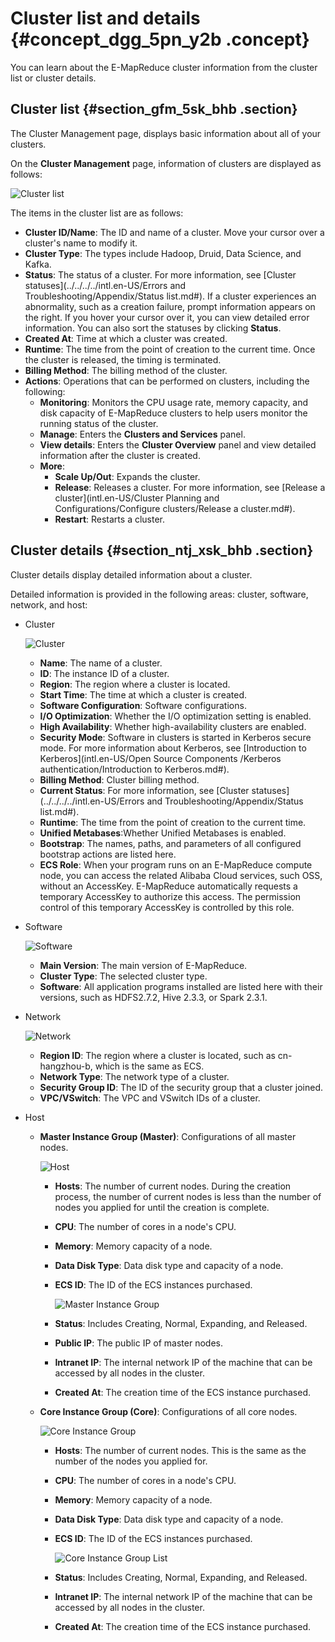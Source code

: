# Cluster list and details {#concept_dgg_5pn_y2b .concept}

You can learn about the E-MapReduce cluster information from the cluster list or cluster details.

## Cluster list {#section_gfm_5sk_bhb .section}

The Cluster Management page, displays basic information about all of your clusters.

On the **Cluster Management** page, information of clusters are displayed as follows:

![Cluster list](http://static-aliyun-doc.oss-cn-hangzhou.aliyuncs.com/assets/img/17856/155981056910433_en-US.jpg)

The items in the cluster list are as follows:

-   **Cluster ID/Name**: The ID and name of a cluster. Move your cursor over a cluster's name to modify it.
-   **Cluster Type**: The types include Hadoop, Druid, Data Science, and Kafka.
-   **Status**: The status of a cluster. For more information, see [Cluster statuses](../../../../intl.en-US/Errors and Troubleshooting/Appendix/Status list.md#). If a cluster experiences an abnormality, such as a creation failure, prompt information appears on the right. If you hover your cursor over it, you can view detailed error information. You can also sort the statuses by clicking **Status**.
-   **Created At**: Time at which a cluster was created.
-   **Runtime**: The time from the point of creation to the current time. Once the cluster is released, the timing is terminated.
-   **Billing Method**: The billing method of the cluster.
-   **Actions**: Operations that can be performed on clusters, including the following:
    -   **Monitoring**: Monitors the CPU usage rate, memory capacity, and disk capacity of E-MapReduce clusters to help users monitor the running status of the cluster.
    -   **Manage**: Enters the **Clusters and Services** panel.
    -   **View details**: Enters the **Cluster Overview** panel and view detailed information after the cluster is created.
    -   **More**:
        -   **Scale Up/Out**: Expands the cluster.
        -   **Release**: Releases a cluster. For more information, see [Release a cluster](intl.en-US/Cluster Planning and Configurations/Configure clusters/Release a cluster.md#).
        -   **Restart**: Restarts a cluster.

## Cluster details {#section_ntj_xsk_bhb .section}

Cluster details display detailed information about a cluster.

Detailed information is provided in the following areas: cluster, software, network, and host:

-   Cluster

    ![Cluster](http://static-aliyun-doc.oss-cn-hangzhou.aliyuncs.com/assets/img/17857/155981056910441_en-US.png)

    -   **Name**: The name of a cluster.
    -   **ID**: The instance ID of a cluster.
    -   **Region**: The region where a cluster is located.
    -   **Start Time**: The time at which a cluster is created.
    -   **Software Configuration**: Software configurations.
    -   **I/O Optimization**: Whether the I/O optimization setting is enabled.
    -   **High Availability**: Whether high-availability clusters are enabled.
    -   **Security Mode**: Software in clusters is started in Kerberos secure mode. For more information about Kerberos, see [Introduction to Kerberos](intl.en-US/Open Source Components /Kerberos authentication/Introduction to Kerberos.md#).
    -   **Billing Method**: Cluster billing method.
    -   **Current Status**: For more information, see [Cluster statuses](../../../../intl.en-US/Errors and Troubleshooting/Appendix/Status list.md#).
    -   **Runtime**: The time from the point of creation to the current time.
    -   **Unified Metabases**:Whether Unified Metabases is enabled.
    -   **Bootstrap**: The names, paths, and parameters of all configured bootstrap actions are listed here.
    -   **ECS Role**: When your program runs on an E-MapReduce compute node, you can access the related Alibaba Cloud services, such OSS, without an AccessKey. E-MapReduce automatically requests a temporary AccessKey to authorize this access. The permission control of this temporary AccessKey is controlled by this role.
-   Software

    ![Software](http://static-aliyun-doc.oss-cn-hangzhou.aliyuncs.com/assets/img/17857/155981056910443_en-US.jpg)

    -   **Main Version**: The main version of E-MapReduce.
    -   **Cluster Type**: The selected cluster type.
    -   **Software**: All application programs installed are listed here with their versions, such as HDFS2.7.2, Hive 2.3.3, or Spark 2.3.1.
-   Network

    ![Network](http://static-aliyun-doc.oss-cn-hangzhou.aliyuncs.com/assets/img/17857/155981056910444_en-US.png)

    -   **Region ID**: The region where a cluster is located, such as cn-hangzhou-b, which is the same as ECS.
    -   **Network Type**: The network type of a cluster.
    -   **Security Group ID**: The ID of the security group that a cluster joined.
    -   **VPC/VSwitch**: The VPC and VSwitch IDs of a cluster.
-   Host
    -   **Master Instance Group \(Master\)**: Configurations of all master nodes.

        ![Host](http://static-aliyun-doc.oss-cn-hangzhou.aliyuncs.com/assets/img/17857/155981056914299_en-US.png)

        -   **Hosts**: The number of current nodes. During the creation process, the number of current nodes is less than the number of nodes you applied for until the creation is complete.
        -   **CPU**: The number of cores in a node's CPU.
        -   **Memory**: Memory capacity of a node.
        -   **Data Disk Type**: Data disk type and capacity of a node.
        -   **ECS ID**: The ID of the ECS instances purchased.

            ![Master Instance Group](http://static-aliyun-doc.oss-cn-hangzhou.aliyuncs.com/assets/img/17857/155981056914297_en-US.png)

        -   **Status**: Includes Creating, Normal, Expanding, and Released.
        -   **Public IP**: The public IP of master nodes.
        -   **Intranet IP**: The internal network IP of the machine that can be accessed by all nodes in the cluster.
        -   **Created At**: The creation time of the ECS instance purchased.
    -   **Core Instance Group \(Core\)**: Configurations of all core nodes.

        ![Core Instance Group](http://static-aliyun-doc.oss-cn-hangzhou.aliyuncs.com/assets/img/17857/155981056914300_en-US.png)

        -   **Hosts**: The number of current nodes. This is the same as the number of the nodes you applied for.
        -   **CPU**: The number of cores in a node's CPU.
        -   **Memory**: Memory capacity of a node.
        -   **Data Disk Type**: Data disk type and capacity of a node.
        -   **ECS ID**: The ID of the ECS instances purchased.

            ![Core Instance Group List](http://static-aliyun-doc.oss-cn-hangzhou.aliyuncs.com/assets/img/17857/155981056914298_en-US.png)

        -   **Status**: Includes Creating, Normal, Expanding, and Released.
        -   **Intranet IP**: The internal network IP of the machine that can be accessed by all nodes in the cluster.
        -   **Created At**: The creation time of the ECS instance purchased.

